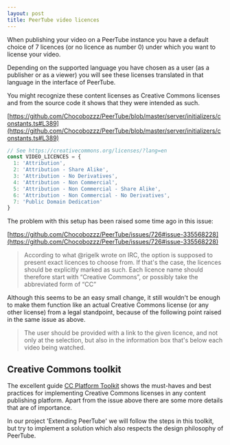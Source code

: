 ```yaml
---
layout: post
title: PeerTube video licences
---
```


When publishing your video on a PeerTube instance you have a default choice of 7 licences (or no licence as number 0) under which you want to license your video.

Depending on the supported language you have chosen as a user (as a publisher or as a viewer) you will see these licenses translated in that language in the interface of PeerTube.

You might recognize these content licenses as Creative Commons licenses and from the source code it shows that they were intended as such.

[https://github.com/Chocobozzz/PeerTube/blob/master/server/initializers/constants.ts#L389](https://github.com/Chocobozzz/PeerTube/blob/master/server/initializers/constants.ts#L389)

```typescript
// See https://creativecommons.org/licenses/?lang=en
const VIDEO_LICENCES = {
  1: 'Attribution',
  2: 'Attribution - Share Alike',
  3: 'Attribution - No Derivatives',
  4: 'Attribution - Non Commercial',
  5: 'Attribution - Non Commercial - Share Alike',
  6: 'Attribution - Non Commercial - No Derivatives',
  7: 'Public Domain Dedication'
}
```

The problem with this setup has been raised some time ago in this issue:

[https://github.com/Chocobozzz/PeerTube/issues/726#issue-335568228](https://github.com/Chocobozzz/PeerTube/issues/726#issue-335568228)

> According to what @rigelk wrote on IRC, the option is supposed to present exact licences to choose from. If that's the case, the licences should be explicitly marked as such. Each licence name should therefore start with “Creative Commons”, or possibly take the abbreviated form of “CC”

Although this seems to be an easy small change, it still wouldn't be enough to make them function like an actual Creative Commons license (or any other license) from a legal standpoint, because of the following point raised in the same issue as above.

> The user should be provided with a link to the given licence, and not only at the selection, but also in the information box that's below each video being watched.

## Creative Commons toolkit

The excellent guide [CC Platform Toolkit](https://creativecommons.org/platform/toolkit/) shows the must-haves and best practices for implementing Creative Commons licenses in any content publishing platform. Apart from the issue above there are some more details that are of importance.

In our project 'Extending PeerTube' we will follow the steps in this toolkit, but try to implement a solution which also respects the design philosophy of PeerTube.
